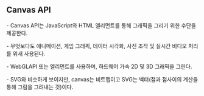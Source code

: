 <h2> Canvas API</h2>
<div>
  <p>- Canvas API는 JavaScript와 HTML<canvas> 엘리먼트를 통해 그래픽을 그리기 위한 수단을 제공한다.</p>
  <p>- 무엇보다도 애니메이션, 게임 그래픽, 데이터 시각화, 사진 조작 및 실시간 비디오 처리를 위새 사용된다.</p>
  <p>- WebGLAPI 또는 <canvas> 엘리먼트를 사용하며, 하드웨어 가속 2D 및 3D 그래픽을 그린다.</p>
  <p>- SVG와 비슷하게 보이지만, canvas는 비트맵이고 SVG는 벡터(점과 점사이의 계산을 통해 그림을 그려내는 것)이다. </p>
</div>
